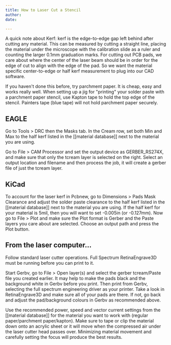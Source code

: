 ```yaml
---
title: How to Laser Cut a Stencil
author: 
date: 

---
```

A quick note about Kerf: kerf is the edge-to-edge gap left behind after cutting any material.  This can be measured by cutting a straight line, placing the material under the microscope with the calibration slide as a ruler and counting the larger 0.1mm graduation marks.  For cutting out PCB pads, we care about where the center of the laser beam should be in order for the edge of cut to align with the edge of the pad.  So we want the material specific center-to-edge or half kerf measurement to plug into our CAD software.

If you haven't done this before, try parchment paper.  It is cheap, easy and works really well.  When setting up a jig for "printing" your solder paste with a parchment paper stencil, use Kapton tape to hold the top edge of the stencil.  Painters tape (blue tape) will not hold parchment paper securely.

## EAGLE

Go to Tools > DRC then the Masks tab.  In the Cream row, set both Min and Max to the half kerf listed in the [[material database]] next to the material you are using.
 
Go to File > CAM Processor and set the output device as GERBER_RS274X, and make sure that only the tcream layer is selected on the right. Select an output location and filename and then process the job, it will create a gerber file of just the tcream layer.

## KiCad

To account for the laser kerf in Pcbnew, go to Dimensions > Pads Mask Clearance and adjust the solder paste clearance to the half kerf listed in the [[material database]] next to the material you are using.  If the half kerf for your material is 5mil, then you will want to set -0.005in (or -0.127mm).  Now go to File > Plot and make sure the Plot format is Gerber and the Paste layers you care about are selected.  Choose an output path and press the Plot button.

## From the laser computer...

Follow standard laser cutter operations.  Full Spectrum RetinaEngrave3D must be running before you can print to it.

Start Gerbv, go to File > Open layer(s) and select the gerber tcream/Paste file you created earlier.  It may help to make the pads black and the background white in Gerbv before you print.  Then print from Gerbv, selecting the full spectrum engineering driver as your printer.  Take a look in RetinaEngrave3D and make sure all of your pads are there.  If not, go back and adjust the pad/background colours in Gerbv as recommended above.

Use the recommended power, speed and vector current settings from the [[material database]] for the material you want to work with (regular paper/parchment paper/kapton). Make sure to tape or clip the material down onto an acrylic sheet or it will move when the compressed air under the laser cutter head passes over.  Minimizing material movement and carefully setting the focus will produce the best results. 
